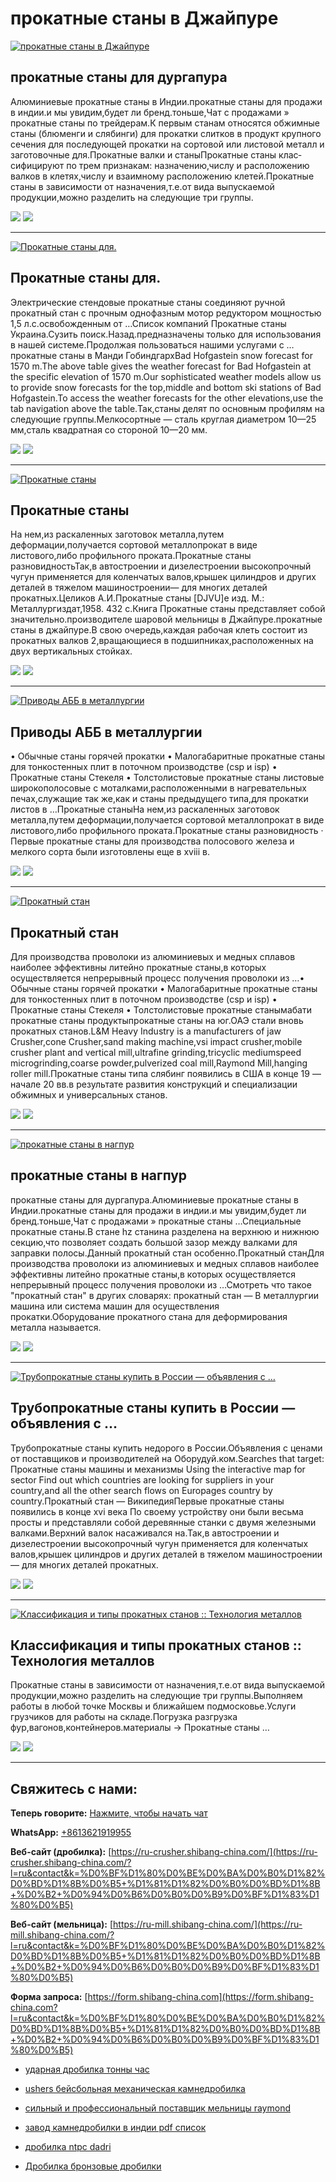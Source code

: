 # прокатные станы в Джайпуре

<a href="https://swt.shibang-china.com/?l=ru&img&k=%D0%BF%D1%80%D0%BE%D0%BA%D0%B0%D1%82%D0%BD%D1%8B%D0%B5+%D1%81%D1%82%D0%B0%D0%BD%D1%8B+%D0%B2+%D0%94%D0%B6%D0%B0%D0%B9%D0%BF%D1%83%D1%80%D0%B5" target="_blank">![прокатные станы в Джайпуре](http://static.shibang-china.com/all-800x300/501.jpg)</a>

## прокатные станы для дургапура
Алюминиевые прокатные станы в Индии.прокатные станы для продажи в индии.и мы увидим,будет ли бренд.тоньше,Чат с продажами &#187; прокатные станы по трейдерам.К первым станам относятся обжимные станы (блюменги и слябинги) для прокатки слитков в продукт крупного сечения для последующей прокатки на сортовой или листовой металл и заготовочные для.Прокатные валки и станыПрокатные станы клас&#173;сифицируют по трем признакам: назначению,числу и расположе&#173;нию валков в клетях,числу и взаимному расположению клетей.Прокатные станы в зави&#173;симости от назначения,т.е.от вида выпускаемой продукции,можно разделить на следующие три группы.


<a href="https://whatsapp.shibangsoft.com/WhatsApp.php" target="_blank" title="WhatsApp">![](http://static.shibang-china.com/icon/whatsapp.png)</a> <a href="https://swt.shibang-china.com/?l=ru&icon&k=%D0%BF%D1%80%D0%BE%D0%BA%D0%B0%D1%82%D0%BD%D1%8B%D0%B5+%D1%81%D1%82%D0%B0%D0%BD%D1%8B+%D0%B2+%D0%94%D0%B6%D0%B0%D0%B9%D0%BF%D1%83%D1%80%D0%B5" target="_blank">![](http://static.shibang-china.com/icon/chat-ru.png)</a>

---

<a href="https://swt.shibang-china.com/?l=ru&img&k=%D0%BF%D1%80%D0%BE%D0%BA%D0%B0%D1%82%D0%BD%D1%8B%D0%B5+%D1%81%D1%82%D0%B0%D0%BD%D1%8B+%D0%B2+%D0%94%D0%B6%D0%B0%D0%B9%D0%BF%D1%83%D1%80%D0%B5" target="_blank">![Прокатные станы для.](http://static.shibang-china.com/all-800x300/810.jpg)</a>

## Прокатные станы для.
Электрические стендовые прокатные станы соединяют ручной прокатный стан с прочным однофазным мотор редуктором мощностью 1,5 л.с.освобожденным от …Список компаний Прокатные станы Украина.Сузить поиск.Назад.предназначены только для использования в нашей системе.Продолжая пользоваться нашими услугами с …прокатные станы в Манди ГобиндгархBad Hofgastein snow forecast for 1570 m.The above table gives the weather forecast for Bad Hofgastein at the specific elevation of 1570 m.Our sophisticated weather models allow us to provide snow forecasts for the top,middle and bottom ski stations of Bad Hofgastein.To access the weather forecasts for the other elevations,use the tab navigation above the table.Так,станы делят по основным профилям на следующие группы.Мелкосортные — сталь круглая диаметром 10—25 мм,сталь квадратная со стороной 10—20 мм.


<a href="https://whatsapp.shibangsoft.com/WhatsApp.php" target="_blank" title="WhatsApp">![](http://static.shibang-china.com/icon/whatsapp.png)</a> <a href="https://swt.shibang-china.com/?l=ru&icon&k=%D0%BF%D1%80%D0%BE%D0%BA%D0%B0%D1%82%D0%BD%D1%8B%D0%B5+%D1%81%D1%82%D0%B0%D0%BD%D1%8B+%D0%B2+%D0%94%D0%B6%D0%B0%D0%B9%D0%BF%D1%83%D1%80%D0%B5" target="_blank">![](http://static.shibang-china.com/icon/chat-ru.png)</a>

---

<a href="https://swt.shibang-china.com/?l=ru&img&k=%D0%BF%D1%80%D0%BE%D0%BA%D0%B0%D1%82%D0%BD%D1%8B%D0%B5+%D1%81%D1%82%D0%B0%D0%BD%D1%8B+%D0%B2+%D0%94%D0%B6%D0%B0%D0%B9%D0%BF%D1%83%D1%80%D0%B5" target="_blank">![Прокатные станы](http://static.shibang-china.com/all-800x300/727.jpg)</a>

## Прокатные станы
На нем,из раскаленных заготовок металла,путем деформации,получается сортовой металлопрокат в виде листового,либо профильного проката.Прокатные станы разновидностьТак,в автостроении и дизелестроении высокопрочный чугун применяется для коленчатых валов,крышек цилиндров и других деталей в тяжелом машиностроении— для многих деталей прокатных.Целиков А.И.Прокатные станы [DJVU]е изд. М.: Металлургиздат,1958. 432 с.Книга Прокатные станы представляет собой значительно.производителе шаровой мельницы в Джайпуре.прокатные станы в джайпуре.В свою очередь,каждая рабочая клеть состоит из прокатных валков 2,вращающиеся в подшипниках,расположенных на двух вертикальных стойках.


<a href="https://whatsapp.shibangsoft.com/WhatsApp.php" target="_blank" title="WhatsApp">![](http://static.shibang-china.com/icon/whatsapp.png)</a> <a href="https://swt.shibang-china.com/?l=ru&icon&k=%D0%BF%D1%80%D0%BE%D0%BA%D0%B0%D1%82%D0%BD%D1%8B%D0%B5+%D1%81%D1%82%D0%B0%D0%BD%D1%8B+%D0%B2+%D0%94%D0%B6%D0%B0%D0%B9%D0%BF%D1%83%D1%80%D0%B5" target="_blank">![](http://static.shibang-china.com/icon/chat-ru.png)</a>

---

<a href="https://swt.shibang-china.com/?l=ru&img&k=%D0%BF%D1%80%D0%BE%D0%BA%D0%B0%D1%82%D0%BD%D1%8B%D0%B5+%D1%81%D1%82%D0%B0%D0%BD%D1%8B+%D0%B2+%D0%94%D0%B6%D0%B0%D0%B9%D0%BF%D1%83%D1%80%D0%B5" target="_blank">![Приводы АББ в металлургии](http://static.shibang-china.com/all-800x300/941.jpg)</a>

## Приводы АББ в металлургии
• Обычные станы горячей прокатки • Малогабаритные прокатные станы для тонкостенных плит в поточном производстве (csp и isp) • Прокатные станы Стекеля • Толстолистовые прокатные станы листовые широкополосовые с моталками,расположенными в нагревательных печах,служащие так же,как и станы предыдущего типа,для прокатки листов в …Прокатные станыНа нем,из раскаленных заготовок металла,путем деформации,получается сортовой металлопрокат в виде листового,либо профильного проката.Прокатные станы разновидность&nbsp;&#0183;&#32;Первые прокатные станы для производства полосового железа и мелкого сорта были изготовлены еще в xviii в.


<a href="https://whatsapp.shibangsoft.com/WhatsApp.php" target="_blank" title="WhatsApp">![](http://static.shibang-china.com/icon/whatsapp.png)</a> <a href="https://swt.shibang-china.com/?l=ru&icon&k=%D0%BF%D1%80%D0%BE%D0%BA%D0%B0%D1%82%D0%BD%D1%8B%D0%B5+%D1%81%D1%82%D0%B0%D0%BD%D1%8B+%D0%B2+%D0%94%D0%B6%D0%B0%D0%B9%D0%BF%D1%83%D1%80%D0%B5" target="_blank">![](http://static.shibang-china.com/icon/chat-ru.png)</a>

---

<a href="https://swt.shibang-china.com/?l=ru&img&k=%D0%BF%D1%80%D0%BE%D0%BA%D0%B0%D1%82%D0%BD%D1%8B%D0%B5+%D1%81%D1%82%D0%B0%D0%BD%D1%8B+%D0%B2+%D0%94%D0%B6%D0%B0%D0%B9%D0%BF%D1%83%D1%80%D0%B5" target="_blank">![Прокатный стан](http://static.shibang-china.com/all-800x300/648.jpg)</a>

## Прокатный стан
Для производства проволоки из алюминиевых и медных сплавов наиболее эффективны литейно прокатные станы,в которых осуществляется непрерывный процесс получения проволоки из …• Обычные станы горячей прокатки • Малогабаритные прокатные станы для тонкостенных плит в поточном производстве (csp и isp) • Прокатные станы Стекеля • Толстолистовые прокатные станымабати прокатные станы продуктыпрокатные станы на юг.ОАЭ стали вновь прокатных станов.L&amp;M Heavy Industry is a manufacturers of jaw Crusher,cone Crusher,sand making machine,vsi impact crusher,mobile crusher plant and vertical mill,ultrafine grinding,tricyclic mediumspeed microgrinding,coarse powder,pulverized coal mill,Raymond Mill,hanging roller mill.Прокатные станы типа слябинг появились в США в конце 19 — начале 20 вв.в результате развития конструкций и специализации обжимных и универсальных станов.


<a href="https://whatsapp.shibangsoft.com/WhatsApp.php" target="_blank" title="WhatsApp">![](http://static.shibang-china.com/icon/whatsapp.png)</a> <a href="https://swt.shibang-china.com/?l=ru&icon&k=%D0%BF%D1%80%D0%BE%D0%BA%D0%B0%D1%82%D0%BD%D1%8B%D0%B5+%D1%81%D1%82%D0%B0%D0%BD%D1%8B+%D0%B2+%D0%94%D0%B6%D0%B0%D0%B9%D0%BF%D1%83%D1%80%D0%B5" target="_blank">![](http://static.shibang-china.com/icon/chat-ru.png)</a>

---

<a href="https://swt.shibang-china.com/?l=ru&img&k=%D0%BF%D1%80%D0%BE%D0%BA%D0%B0%D1%82%D0%BD%D1%8B%D0%B5+%D1%81%D1%82%D0%B0%D0%BD%D1%8B+%D0%B2+%D0%94%D0%B6%D0%B0%D0%B9%D0%BF%D1%83%D1%80%D0%B5" target="_blank">![прокатные станы в нагпур](http://static.shibang-china.com/all-800x300/777.jpg)</a>

## прокатные станы в нагпур
прокатные станы для дургапура.Алюминиевые прокатные станы в Индии.прокатные станы для продажи в индии.и мы увидим,будет ли бренд.тоньше,Чат с продажами &#187; прокатные станы …Специальные прокатные станы.В стане hz станина разделена на верхнюю и нижнюю секцию,что позволяет создать большой зазор между валками для заправки полосы.Данный прокатный стан особенно.Прокатный станДля производства проволоки из алюминиевых и медных сплавов наиболее эффективны литейно прокатные станы,в которых осуществляется непрерывный процесс получения проволоки из …Смотреть что такое &quot;прокатный стан&quot; в других словарях: прокатный стан — В металлургии машина или система машин для осуществления прокатки.Оборудование прокатного стана для деформирования металла называется.


<a href="https://whatsapp.shibangsoft.com/WhatsApp.php" target="_blank" title="WhatsApp">![](http://static.shibang-china.com/icon/whatsapp.png)</a> <a href="https://swt.shibang-china.com/?l=ru&icon&k=%D0%BF%D1%80%D0%BE%D0%BA%D0%B0%D1%82%D0%BD%D1%8B%D0%B5+%D1%81%D1%82%D0%B0%D0%BD%D1%8B+%D0%B2+%D0%94%D0%B6%D0%B0%D0%B9%D0%BF%D1%83%D1%80%D0%B5" target="_blank">![](http://static.shibang-china.com/icon/chat-ru.png)</a>

---

<a href="https://swt.shibang-china.com/?l=ru&img&k=%D0%BF%D1%80%D0%BE%D0%BA%D0%B0%D1%82%D0%BD%D1%8B%D0%B5+%D1%81%D1%82%D0%B0%D0%BD%D1%8B+%D0%B2+%D0%94%D0%B6%D0%B0%D0%B9%D0%BF%D1%83%D1%80%D0%B5" target="_blank">![Трубопрокатные станы купить в России — объявления с …](http://static.shibang-china.com/all-800x300/629.jpg)</a>

## Трубопрокатные станы купить в России — объявления с …
Трубопрокатные станы купить недорого в России.Объявления с ценами от поставщиков и производителей на Оборудуй.ком.Searches that target: Прокатные станы машины и механизмы Using the interactive map for sector Find out which countries are looking for suppliers in your country,and all the other search flows on Europages country by country.Прокатный стан — ВикипедияПервые прокатные станы появились в конце xvi века По своему устройству они были весьма просты и представляли собой деревянные станки с двумя железными валками.Верхний валок насаживался на.Так,в автостроении и дизелестроении высокопрочный чугун применяется для коленчатых валов,крышек цилиндров и других деталей в тяжелом машиностроении— для многих деталей прокатных.


<a href="https://whatsapp.shibangsoft.com/WhatsApp.php" target="_blank" title="WhatsApp">![](http://static.shibang-china.com/icon/whatsapp.png)</a> <a href="https://swt.shibang-china.com/?l=ru&icon&k=%D0%BF%D1%80%D0%BE%D0%BA%D0%B0%D1%82%D0%BD%D1%8B%D0%B5+%D1%81%D1%82%D0%B0%D0%BD%D1%8B+%D0%B2+%D0%94%D0%B6%D0%B0%D0%B9%D0%BF%D1%83%D1%80%D0%B5" target="_blank">![](http://static.shibang-china.com/icon/chat-ru.png)</a>

---

<a href="https://swt.shibang-china.com/?l=ru&img&k=%D0%BF%D1%80%D0%BE%D0%BA%D0%B0%D1%82%D0%BD%D1%8B%D0%B5+%D1%81%D1%82%D0%B0%D0%BD%D1%8B+%D0%B2+%D0%94%D0%B6%D0%B0%D0%B9%D0%BF%D1%83%D1%80%D0%B5" target="_blank">![Классификация и типы прокатных станов :: Технология металлов](http://static.shibang-china.com/all-800x300/908.jpg)</a>

## Классификация и типы прокатных станов :: Технология металлов
Прокатные станы в зави&#173;симости от назначения,т.е.от вида выпускаемой продукции,можно разделить на следующие три группы.Выполняем работы в любой точке Москвы и ближайшем подмосковье.Услуги грузчиков для работы на складе.Погрузка разгрузка фур,вагонов,контейнеров.материалы → Прокатные станы …

<a href="https://whatsapp.shibangsoft.com/WhatsApp.php" target="_blank" title="WhatsApp">![](http://static.shibang-china.com/icon/whatsapp.png)</a> <a href="https://swt.shibang-china.com/?l=ru&icon&k=%D0%BF%D1%80%D0%BE%D0%BA%D0%B0%D1%82%D0%BD%D1%8B%D0%B5+%D1%81%D1%82%D0%B0%D0%BD%D1%8B+%D0%B2+%D0%94%D0%B6%D0%B0%D0%B9%D0%BF%D1%83%D1%80%D0%B5" target="_blank">![](http://static.shibang-china.com/icon/chat-ru.png)</a>

---
## Свяжитесь с нами:

**Теперь говорите:** [Нажмите, чтобы начать чат](https://swt.shibang-china.com?l=ru&contact&k=%D0%BF%D1%80%D0%BE%D0%BA%D0%B0%D1%82%D0%BD%D1%8B%D0%B5+%D1%81%D1%82%D0%B0%D0%BD%D1%8B+%D0%B2+%D0%94%D0%B6%D0%B0%D0%B9%D0%BF%D1%83%D1%80%D0%B5)

**WhatsApp:**  [+8613621919955](https://whatsapp.shibangsoft.com/WhatsApp.php)

**Веб-сайт (дробилка):** [https://ru-crusher.shibang-china.com/](https://ru-crusher.shibang-china.com/?l=ru&contact&k=%D0%BF%D1%80%D0%BE%D0%BA%D0%B0%D1%82%D0%BD%D1%8B%D0%B5+%D1%81%D1%82%D0%B0%D0%BD%D1%8B+%D0%B2+%D0%94%D0%B6%D0%B0%D0%B9%D0%BF%D1%83%D1%80%D0%B5)

**Веб-сайт (мельница):** [https://ru-mill.shibang-china.com/](https://ru-mill.shibang-china.com/?l=ru&contact&k=%D0%BF%D1%80%D0%BE%D0%BA%D0%B0%D1%82%D0%BD%D1%8B%D0%B5+%D1%81%D1%82%D0%B0%D0%BD%D1%8B+%D0%B2+%D0%94%D0%B6%D0%B0%D0%B9%D0%BF%D1%83%D1%80%D0%B5)

**Форма запроса:** [https://form.shibang-china.com](https://form.shibang-china.com?l=ru&contact&k=%D0%BF%D1%80%D0%BE%D0%BA%D0%B0%D1%82%D0%BD%D1%8B%D0%B5+%D1%81%D1%82%D0%B0%D0%BD%D1%8B+%D0%B2+%D0%94%D0%B6%D0%B0%D0%B9%D0%BF%D1%83%D1%80%D0%B5)

* [ударная дробилка тонны час](../125/%D1%83%D0%B4%D0%B0%D1%80%D0%BD%D0%B0%D1%8F%20%D0%B4%D1%80%D0%BE%D0%B1%D0%B8%D0%BB%D0%BA%D0%B0%20%D1%82%D0%BE%D0%BD%D0%BD%D1%8B%20%D1%87%D0%B0%D1%81.md)

* [ushers бейсбольная механическая камнедробилка](../122/ushers%20%D0%B1%D0%B5%D0%B9%D1%81%D0%B1%D0%BE%D0%BB%D1%8C%D0%BD%D0%B0%D1%8F%20%D0%BC%D0%B5%D1%85%D0%B0%D0%BD%D0%B8%D1%87%D0%B5%D1%81%D0%BA%D0%B0%D1%8F%20%D0%BA%D0%B0%D0%BC%D0%BD%D0%B5%D0%B4%D1%80%D0%BE%D0%B1%D0%B8%D0%BB%D0%BA%D0%B0.md)

* [сильный и профессиональный поставщик мельницы raymond](../121/%D1%81%D0%B8%D0%BB%D1%8C%D0%BD%D1%8B%D0%B9%20%D0%B8%20%D0%BF%D1%80%D0%BE%D1%84%D0%B5%D1%81%D1%81%D0%B8%D0%BE%D0%BD%D0%B0%D0%BB%D1%8C%D0%BD%D1%8B%D0%B9%20%D0%BF%D0%BE%D1%81%D1%82%D0%B0%D0%B2%D1%89%D0%B8%D0%BA%20%D0%BC%D0%B5%D0%BB%D1%8C%D0%BD%D0%B8%D1%86%D1%8B%20raymond.md)

* [завод камнедробилки в индии pdf список](../125/%D0%B7%D0%B0%D0%B2%D0%BE%D0%B4%20%D0%BA%D0%B0%D0%BC%D0%BD%D0%B5%D0%B4%D1%80%D0%BE%D0%B1%D0%B8%D0%BB%D0%BA%D0%B8%20%D0%B2%20%D0%B8%D0%BD%D0%B4%D0%B8%D0%B8%20pdf%20%D1%81%D0%BF%D0%B8%D1%81%D0%BE%D0%BA.md)

* [дробилка ntpc dadri](../123/%D0%B4%D1%80%D0%BE%D0%B1%D0%B8%D0%BB%D0%BA%D0%B0%20ntpc%20dadri.md)

* [Дробилка бронзовые дробилки](../125/%D0%94%D1%80%D0%BE%D0%B1%D0%B8%D0%BB%D0%BA%D0%B0%20%D0%B1%D1%80%D0%BE%D0%BD%D0%B7%D0%BE%D0%B2%D1%8B%D0%B5%20%D0%B4%D1%80%D0%BE%D0%B1%D0%B8%D0%BB%D0%BA%D0%B8.md)
